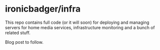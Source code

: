 # ironicbadger/infra

This repo contains full code (or it will soon) for deploying and managing servers for home media services, infrastructure monitoring and a bunch of related stuff.

Blog post to follow.